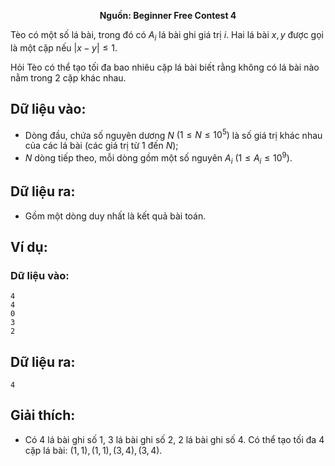 **<center>Nguồn: Beginner Free Contest 4</center>**

Tèo có một số lá bài, trong đó có $A_i$ lá bài ghi giá trị $i$. Hai lá bài $x, y$ được gọi là một cặp nếu $|x − y| ≤ 1$.

Hỏi Tèo có thể tạo tối đa bao nhiêu cặp lá bài biết rằng không có lá bài nào nằm trong $2$ cặp khác nhau.

## Dữ liệu vào:
- Dòng đầu, chứa số nguyên dương $N$ $(1 ≤ N ≤ 10^5)$ là số giá trị khác nhau của các lá bài (các giá trị từ $1$ đến $N$);
- $N$ dòng tiếp theo, mỗi dòng gồm một số nguyên $A_i$ $(1 ≤ A_i ≤ 10^9)$.

## Dữ liệu ra:
- Gồm một dòng duy nhất là kết quả bài toán.

## Ví dụ:
### Dữ liệu vào:
```
4
4
0
3
2
```

## Dữ liệu ra:
```
4
```

## Giải thích:
- Có $4$ lá bài ghi số $1$, $3$ lá bài ghi số $2$, $2$ lá bài ghi số $4$. Có thể tạo tối đa $4$ cặp lá bài: $(1, 1), (1, 1), (3, 4), (3, 4)$.
